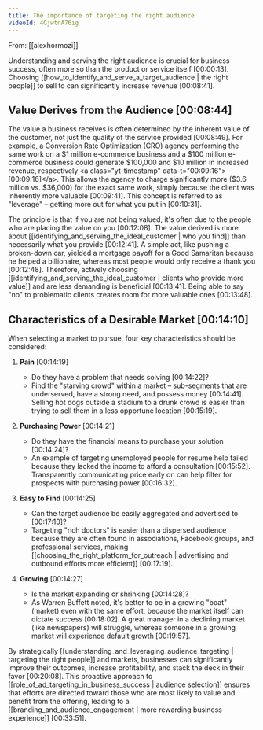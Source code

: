 ```yaml
---
title: The importance of targeting the right audience
videoId: 4GjwtnA76ig
---
```


From: [[alexhormozi]] <br/> 

Understanding and serving the right audience is crucial for business success, often more so than the product or service itself <a class="yt-timestamp" data-t="00:00:13">[00:00:13]</a>. Choosing [[how_to_identify_and_serve_a_target_audience | the right people]] to sell to can significantly increase revenue <a class="yt-timestamp" data-t="00:08:41">[00:08:41]</a>.

## Value Derives from the Audience <a class="yt-timestamp" data-t="00:08:44">[00:08:44]</a>

The value a business receives is often determined by the inherent value of the customer, not just the quality of the service provided <a class="yt-timestamp" data-t="00:08:49">[00:08:49]</a>. For example, a Conversion Rate Optimization (CRO) agency performing the same work on a $1 million e-commerce business and a $100 million e-commerce business could generate $100,000 and $10 million in increased revenue, respectively <a class="yt-timestamp" data-t="00:09:16">[00:09:16]</a>. This allows the agency to charge significantly more ($3.6 million vs. $36,000) for the exact same work, simply because the client was inherently more valuable <a class="yt-timestamp" data-t="00:09:41">[00:09:41]</a>. This concept is referred to as "leverage" – getting more out for what you put in <a class="yt-timestamp" data-t="00:10:31">[00:10:31]</a>.

The principle is that if you are not being valued, it's often due to the people who are placing the value on you <a class="yt-timestamp" data-t="00:12:08">[00:12:08]</a>. The value derived is more about [[identifying_and_serving_the_ideal_customer | who you find]] than necessarily what you provide <a class="yt-timestamp" data-t="00:12:41">[00:12:41]</a>. A simple act, like pushing a broken-down car, yielded a mortgage payoff for a Good Samaritan because he helped a billionaire, whereas most people would only receive a thank you <a class="yt-timestamp" data-t="00:12:48">[00:12:48]</a>. Therefore, actively choosing [[identifying_and_serving_the_ideal_customer | clients who provide more value]] and are less demanding is beneficial <a class="yt-timestamp" data-t="00:13:41">[00:13:41]</a>. Being able to say "no" to problematic clients creates room for more valuable ones <a class="yt-timestamp" data-t="00:13:48">[00:13:48]</a>.

## Characteristics of a Desirable Market <a class="yt-timestamp" data-t="00:14:10">[00:14:10]</a>

When selecting a market to pursue, four key characteristics should be considered:

1.  **Pain** <a class="yt-timestamp" data-t="00:14:19">[00:14:19]</a>
    *   Do they have a problem that needs solving <a class="yt-timestamp" data-t="00:14:22">[00:14:22]</a>?
    *   Find the "starving crowd" within a market – sub-segments that are underserved, have a strong need, and possess money <a class="yt-timestamp" data-t="00:14:41">[00:14:41]</a>. Selling hot dogs outside a stadium to a drunk crowd is easier than trying to sell them in a less opportune location <a class="yt-timestamp" data-t="00:15:19">[00:15:19]</a>.

2.  **Purchasing Power** <a class="yt-timestamp" data-t="00:14:21">[00:14:21]</a>
    *   Do they have the financial means to purchase your solution <a class="yt-timestamp" data-t="00:14:24">[00:14:24]</a>?
    *   An example of targeting unemployed people for resume help failed because they lacked the income to afford a consultation <a class="yt-timestamp" data-t="00:15:52">[00:15:52]</a>. Transparently communicating price early on can help filter for prospects with purchasing power <a class="yt-timestamp" data-t="00:16:32">[00:16:32]</a>.

3.  **Easy to Find** <a class="yt-timestamp" data-t="00:14:25">[00:14:25]</a>
    *   Can the target audience be easily aggregated and advertised to <a class="yt-timestamp" data-t="00:17:10">[00:17:10]</a>?
    *   Targeting "rich doctors" is easier than a dispersed audience because they are often found in associations, Facebook groups, and professional services, making [[choosing_the_right_platform_for_outreach | advertising and outbound efforts more efficient]] <a class="yt-timestamp" data-t="00:17:19">[00:17:19]</a>.

4.  **Growing** <a class="yt-timestamp" data-t="00:14:27">[00:14:27]</a>
    *   Is the market expanding or shrinking <a class="yt-timestamp" data-t="00:14:28">[00:14:28]</a>?
    *   As Warren Buffett noted, it's better to be in a growing "boat" (market) even with the same effort, because the market itself can dictate success <a class="yt-timestamp" data-t="00:18:02">[00:18:02]</a>. A great manager in a declining market (like newspapers) will struggle, whereas someone in a growing market will experience default growth <a class="yt-timestamp" data-t="00:19:57">[00:19:57]</a>.

By strategically [[understanding_and_leveraging_audience_targeting | targeting the right people]] and markets, businesses can significantly improve their outcomes, increase profitability, and stack the deck in their favor <a class="yt-timestamp" data-t="00:20:08">[00:20:08]</a>. This proactive approach to [[role_of_ad_targeting_in_business_success | audience selection]] ensures that efforts are directed toward those who are most likely to value and benefit from the offering, leading to a [[branding_and_audience_engagement | more rewarding business experience]] <a class="yt-timestamp" data-t="00:33:51">[00:33:51]</a>.